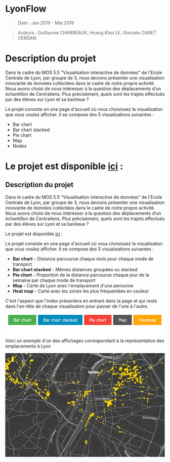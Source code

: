 # LyonFlow

>Date : Jan.2019 - Mar.2019 

>Auteurs : Guillaume CHARREAUX, Hoang Khoi LE, Gonzalo CANET CERDAN

# Description du projet

Dans le cadre du MOS 5.5 "Visualisation interactive de données" de l'Ecole Centrale de Lyon, par groupe de 3, nous devions présenter une visualisation innovante de données collectées dans le cadre de notre propre activité. Nous avons choisi de nous intéresser à la question des déplacements d’un échantillon de Centraliens. Plus précisément, quels sont les trajets effectués par des élèves sur Lyon et sa banlieue ?

Le projet consiste en une page d'accueil où vous choisissez la visualisation que vous voulez afficher. Il se compose des 5 visualisations suivantes : 
* Bar chart
* Bar chart stacked
* Pie chart
* Map
* Nodes


Le projet est disponible [ici](https://gcharrea.github.io/LyonFlow/index) :
=======
## Description du projet

Dans le cadre du MOS 5.5 "Visualisation interactive de données" de l'Ecole Centrale de Lyon, par groupe de 3, nous devions présenter une visualisation innovante de données collectées dans le cadre de notre propre activité. Nous avons choisi de nous intéresser à la question des déplacements d’un échantillon de Centraliens. Plus précisément, quels sont les trajets effectués par des élèves sur Lyon et sa banlieue ?

Le projet est disponible [ici](https://gcharrea.github.io/LyonFlow/index) :

Le projet consiste en une page d'accueil où vous choisissez la visualisation que vous voulez afficher. Il se compose des 5 visualisations suivantes : 
* **Bar chart** - Distance parcourue chaque mois pour chaque mode de transport
* **Bar chart stacked** - Mêmes distances groupées ou stacked
* **Pie chart** - Proportion de la distance parcourue chaque jour de la semaine par chaque mode de transport
* **Map** - Carte de Lyon avec l'emplacement d'une personne
* **Heat map** - Carte avec les zones les plus fréquentées en couleur

C'est l'aspect que l'index présentera en entrant dans la page et qui reste dans l'en-tête de chaque visualisation pour passer de l'une à l'autre.

![Index](Index.PNG)
Voici un exemple d'un des affichages correspondant à la représentation des emplacements à Lyon

![Example of Map](map.PNG)
